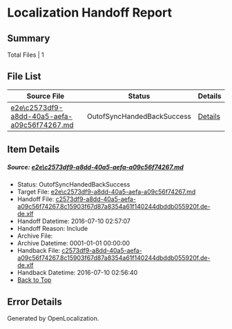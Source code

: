 # <a name='report-top'></a> Localization Handoff Report

## Summary
 Total Files | 1

## File List
 Source File | Status | Details 
 ----------- | ------ | ------- 
 [e2e\c2573df9-a8dd-40a5-aefa-a09c56f74267.md](https://github.com/OpenLocalizationTestOrg/oltest/blob/d0559a2f3250849a0858064c4302e8cae62e57b5/e2e/c2573df9-a8dd-40a5-aefa-a09c56f74267.md) | OutofSyncHandedBackSuccess | [Details](#b6009be23f1aff2e4cbd4e57dc5189abbef010d61)

## Item Details
##### <a name='b6009be23f1aff2e4cbd4e57dc5189abbef010d61'></a> Source: [e2e\c2573df9-a8dd-40a5-aefa-a09c56f74267.md](https://github.com/OpenLocalizationTestOrg/oltest/blob/d0559a2f3250849a0858064c4302e8cae62e57b5/e2e/c2573df9-a8dd-40a5-aefa-a09c56f74267.md)
* Status: OutofSyncHandedBackSuccess
* Target File: [e2e\c2573df9-a8dd-40a5-aefa-a09c56f74267.md](https://github.com/OpenLocalizationTestOrg/oltest-dede-fly/blob/a8b1a6320ed26584ce4768fbf63ee1d95d65d02d/e2e/c2573df9-a8dd-40a5-aefa-a09c56f74267.md)
* Handoff File: [c2573df9-a8dd-40a5-aefa-a09c56f74267.8c15903f67d87a8354a61f140244dbddb055920f.de-de.xlf](https://github.com/OpenLocalizationTestOrg/olhandoff-e2e/blob/2d6c10be15ca58a7a353d5afcd4400c6a1ce8873/ol-handoff/OpenLocalizationTestOrg/oltest-dede-fly/ci/ht/c2573df9-a8dd-40a5-aefa-a09c56f74267.8c15903f67d87a8354a61f140244dbddb055920f.de-de.xlf)
* Handoff Datetime: 2016-07-10 02:57:07
* Handoff Reason: Include
* Archive File: 
* Archive Datetime: 0001-01-01 00:00:00
* Handback File: [c2573df9-a8dd-40a5-aefa-a09c56f74267.8c15903f67d87a8354a61f140244dbddb055920f.de-de.xlf](https://github.com/OpenLocalizationTestOrg/olhandback-e2e/blob/6dcded46a06e0354f53905cadb2a2c8ca4f6843c/ol-handback/OpenLocalizationTestOrg/oltest-dede-fly/ci/ht/c2573df9-a8dd-40a5-aefa-a09c56f74267.8c15903f67d87a8354a61f140244dbddb055920f.de-de.xlf)
* Handback Datetime: 2016-07-10 02:56:40
* [Back to Top](#report-top)


## Error Details

Generated by OpenLocalization.
